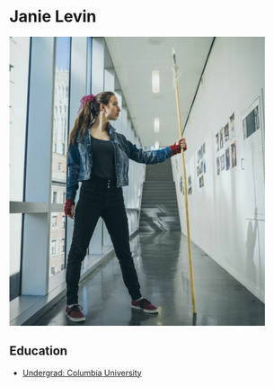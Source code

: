 # Janie Levin 
<img src="janie_and_stick.png">

## Education 
<ul>
    <li><a href="http://columbia.edu">Undergrad: Columbia University</a></li>
</ul>